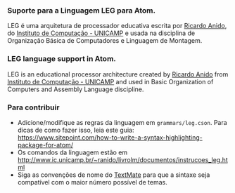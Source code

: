 ### Suporte para a Linguagem LEG para Atom.
LEG é uma arquitetura de processador educativa escrita por [Ricardo Anido](http://ic.unicamp.br/~ranido), do [Instituto de Computação - UNICAMP](http://ic.unicamp.br/) e usada na disciplina de Organização Básica de Computadores e Linguagem de Montagem.

### LEG language support in Atom.

LEG is an educational processor architecture created by [Ricardo Anido](http://ic.unicamp.br/~ranido) from [Instituto de Computação - UNICAMP](http://ic.unicamp.br/) and used in Basic Organization of Computers and Assembly Language discipline.

### Para contribuir

- Adicione/modifique as regras da linguagem em `grammars/leg.cson`. Para dicas de como fazer isso, leia este guia: https://www.sitepoint.com/how-to-write-a-syntax-highlighting-package-for-atom/
- Os comandos da linguagem estão em http://www.ic.unicamp.br/~ranido/livrolm/documentos/instrucoes_leg.html
- Siga as convenções de nome do [TextMate](http://manual.macromates.com/en/language_grammars.html#naming_conventions) para que a sintaxe seja compatível com o maior número possível de temas.

